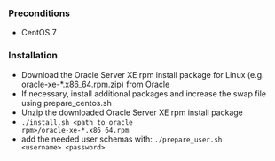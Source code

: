 ### Preconditions
* CentOS 7

### Installation
* Download the Oracle Server XE rpm install package for Linux (e.g. oracle-xe-*.x86_64.rpm.zip) from Oracle
* If necessary, install additional packages and increase the swap file using prepare_centos.sh
* Unzip the downloaded Oracle Server XE rpm install package
* <code>./install.sh &lt;path to oracle rpm&gt;/oracle-xe-*.x86_64.rpm</code>
* add the needed user schemas with: <code>./prepare_user.sh &lt;username&gt; &lt;password&gt;</code>